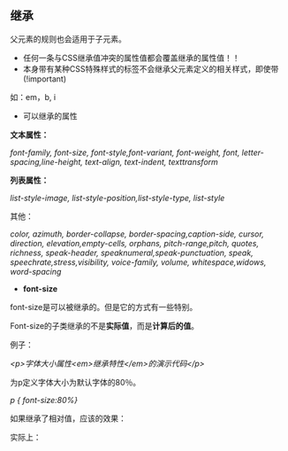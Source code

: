 ## 继承

父元素的规则也会适用于子元素。

* 任何一条与CSS继承值冲突的属性值都会覆盖继承的属性值！！
* 本身带有某种CSS特殊样式的标签不会继承父元素定义的相关样式，即使带\(!important\)

如：em，b, i

* 可以继承的属性

**文本属性：**

_font-family, font-size, font-style,font-variant, font-weight, font, letter-spacing,line-height, text-align, text-indent, texttransform_

**列表属性：**

_list-style-image, list-style-position,list-style-type, list-style_

其他：

_color, azimuth, border-collapse, border-spacing,caption-side, cursor, direction, elevation,empty-cells, orphans, pitch-range,pitch, quotes, richness, speak-header, speaknumeral,speak-punctuation, speak, speechrate,stress,visibility, voice-family, volume, whitespace,widows, word-spacing_

* **font-size**

font-size是可以被继承的。但是它的方式有一些特别。

Font-size的子类继承的不是**实际值**，而是**计算后的值**。

例子：

_&lt;p&gt;字体大小属性&lt;em&gt;继承特性&lt;/em&gt;的演示代码&lt;/p&gt;_

为p定义字体大小为默认字体的80％。

_p { font-size:80%}_

如果继承了相对值，应该的效果：

实际上：

